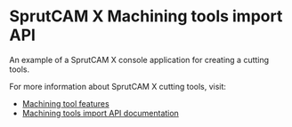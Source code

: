 # SprutCAM X Machining tools import API

An example of a SprutCAM X console application for creating a cutting tools.

For more information about SprutCAM X cutting tools, visit:
- [Machining tool features](https://kb.sprutcam.com/docs/SprutCAM/17/en/38.html)
- [Machining tools import API documentation](https://kb.sprutcam.com/docs/CAMAPI/17/en/src/MTIStartPage.html)